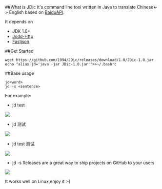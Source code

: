 ##What is JDic
It's command line tool written in Java to translate Chinese<-> English based on [BaiduAPI][1].

It depends on

 - JDK 1.6+
 - [Jodd-Http][2]
 - [Fastjson][3]

##Get Started

    wget https://github.com/1994/JDic/releases/download/1.0/JDic-1.0.jar
    echo "alias jd='java -jar JDic-1.0.jar'">>~/.bashrc
    
##Base usage
    
    jd<word>
    jd -s <sentence>
    
For example:
  
 - jd test

![](http://7xawrk.com1.z0.glb.clouddn.com/15-10-18/50806598.jpg)
 
 - jd 测试

 ![](http://7xawrk.com1.z0.glb.clouddn.com/15-10-18/62848779.jpg)


 - jd test 测试

![](http://7xawrk.com1.z0.glb.clouddn.com/15-10-18/3268308.jpg)

 - jd -s Releases are a great way to ship projects on GitHub to your users

![](http://7xawrk.com1.z0.glb.clouddn.com/15-10-18/36765136.jpg)

It works well on Linux,enjoy it :-)


  [1]: http://developer.baidu.com/wiki/index.php?title=%E5%B8%AE%E5%8A%A9%E6%96%87%E6%A1%A3%E9%A6%96%E9%A1%B5/%E7%99%BE%E5%BA%A6%E7%BF%BB%E8%AF%91API
  [2]: https://github.com/oblac/jodd
  [3]: https://github.com/alibaba/fastjson
